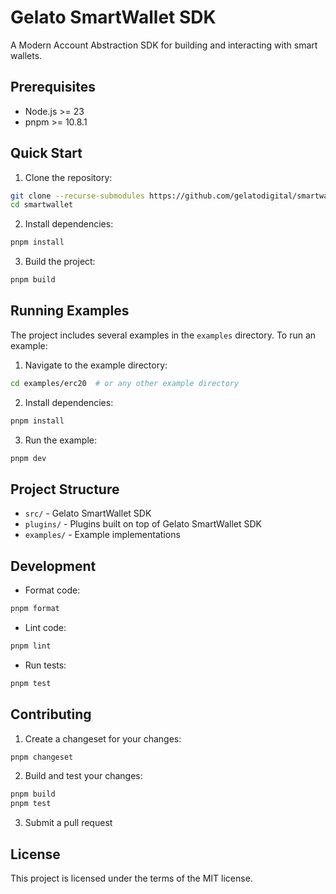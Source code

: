 # Gelato SmartWallet SDK

A Modern Account Abstraction SDK for building and interacting with smart wallets.

## Prerequisites

- Node.js >= 23
- pnpm >= 10.8.1

## Quick Start

1. Clone the repository:

```bash
git clone --recurse-submodules https://github.com/gelatodigital/smartwallet.git
cd smartwallet
```

2. Install dependencies:

```bash
pnpm install
```

3. Build the project:

```bash
pnpm build
```

## Running Examples

The project includes several examples in the `examples` directory. To run an example:

1. Navigate to the example directory:

```bash
cd examples/erc20  # or any other example directory
```

2. Install dependencies:

```bash
pnpm install
```

3. Run the example:

```bash
pnpm dev
```

## Project Structure

- `src/` - Gelato SmartWallet SDK
- `plugins/` - Plugins built on top of Gelato SmartWallet SDK
- `examples/` - Example implementations

## Development

- Format code:

```bash
pnpm format
```

- Lint code:

```bash
pnpm lint
```

- Run tests:

```bash
pnpm test
```

## Contributing

1. Create a changeset for your changes:

```bash
pnpm changeset
```

2. Build and test your changes:

```bash
pnpm build
pnpm test
```

3. Submit a pull request

## License

This project is licensed under the terms of the MIT license.
